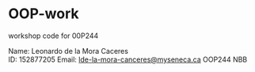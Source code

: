 # OOP-work
workshop code for 00P244

Name: Leonardo de la Mora Caceres </br>
ID: 152877205
Email: lde-la-mora-canceres@myseneca.ca
OOP244 NBB
